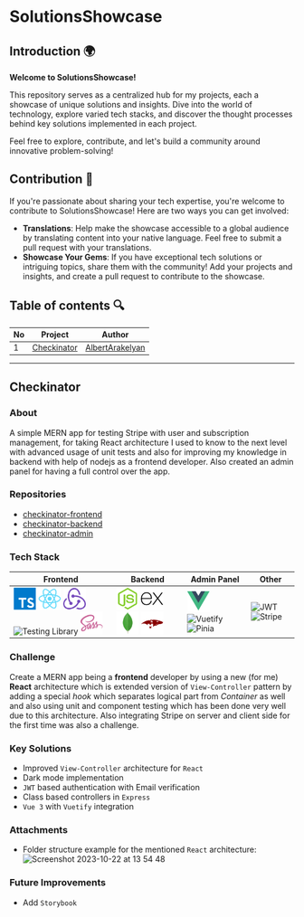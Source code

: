 # SolutionsShowcase

## Introduction 🌍 
**Welcome to SolutionsShowcase!**

This repository serves as a centralized hub for my projects, each a showcase of unique solutions and insights. Dive into the world of technology, explore varied tech stacks, and discover the thought processes behind key solutions implemented in each project.

Feel free to explore, contribute, and let's build a community around innovative problem-solving!

## Contribution 🚀
If you're passionate about sharing your tech expertise, you're welcome to contribute to SolutionsShowcase! Here are two ways you can get involved:

- **Translations**: Help make the showcase accessible to a global audience by translating content into your native language. Feel free to submit a pull request with your translations.
- **Showcase Your Gems**: If you have exceptional tech solutions or intriguing topics, share them with the community! Add your projects and insights, and create a pull request to contribute to the showcase.

## Table of contents 🔍
| No | Project | Author |
| ------- | --- | ---
| 1 | [Checkinator](#checkinator) | [AlbertArakelyan](https://github.com/AlbertArakelyan)

---

## Checkinator

### About
A simple MERN app for testing Stripe with user and subscription management, for taking React architecture I used to know to the next level with advanced usage of unit tests and also for improving my knowledge in backend with help of nodejs as a frontend developer. Also created an admin panel for having a full control over the app.

### Repositories
- [checkinator-frontend](https://github.com/AlbertArakelyan/checkinator-frontend)
- [checkinator-backend](https://github.com/AlbertArakelyan/checkinator-backend)
- [checkinator-admin](https://github.com/AlbertArakelyan/checkinator-admin)

### Tech Stack
<table>
  <thead>
    <tr>
      <th>Frontend</th>
      <th>Backend</th>
      <th>Admin Panel</th>
      <th>Other</th>
    </tr>
  </thead>
  <tbody>
    <tr>
      <td>
        <div>
          <img src="https://github.com/devicons/devicon/blob/master/icons/typescript/typescript-original.svg" width="40" height="40" title="Typescript" alt="Typescript">
          <img src="https://github.com/devicons/devicon/blob/master/icons/react/react-original.svg" width="40" height="40" title="React" alt="React">
          <img src="https://github.com/devicons/devicon/blob/master/icons/redux/redux-original.svg" width="40" height="40" title="Redux" alt="Redux">
          <img src="https://testing-library.com/img/octopus-128x128.png" width="40" height="40" title="Testing Library" alt="Testing Library">
          <img src="https://github.com/devicons/devicon/blob/master/icons/sass/sass-original.svg" width="40" height="40" title="Sass" alt="Sass">
        </div>
      </td>
      <td>
        <div>
          <img src="https://github.com/devicons/devicon/blob/master/icons/nodejs/nodejs-original.svg" width="40" height="40" title="Nodejs" alt="Nodejs">
          <img src="https://github.com/devicons/devicon/blob/master/icons/express/express-original.svg" width="40" height="40" title="Express" alt="Express">
          <img src="https://github.com/devicons/devicon/blob/master/icons/mongodb/mongodb-original.svg" width="40" height="40" title="MongoDB" alt="MongoDB">
          <img src="https://raw.githubusercontent.com/github/explore/80688e429a7d4ef2fca1e82350fe8e3517d3494d/topics/mongoose/mongoose.png" title="Mongoose" alt="Mongoose" width="40" height="40"/>
        </div>
      </td>
      <td>
        <div>
          <img src="https://github.com/devicons/devicon/blob/master/icons/vuejs/vuejs-original.svg" title="Vue" alt="Vue" width="40" height="40">
          <img src="https://iconape.com/wp-content/png_logo_vector/vuetify-logo.png" title="Vuetify" alt="Vuetify" width="40" height="40">
          <img src="https://emojis.slackmojis.com/emojis/images/1653495163/59365/pinia.png?1653495163" title="Pinia" alt="Pinia" width="40" height="40"/>
        </div>
      </td>
      <td>
        <div>
          <img src="https://jwt.io/img/pic_logo.svg" title="JWT" alt="JWT" width="40" height="40"/>
          <img src="https://cdn.icon-icons.com/icons2/2699/PNG/512/stripe_logo_icon_167962.png" title="Stripe" alt="Stripe" width="40" height="40"/>
        </div>
      </td>
    </tr>
  </tbody>
</table>

### Challenge
Create a MERN app being a **frontend** developer by using a new (for me) **React** architecture which is extended version of `View-Controller` pattern by adding a special _hook_ which separates logical part from _Container_ as well and also using unit and component testing which has been done very well due to this architecture. Also integrating Stripe on server and client side for the first time was also a challenge.

### Key Solutions
- Improved `View-Controller` architecture for `React`
- Dark mode implementation
- `JWT` based authentication with Email verification
- Class based controllers in `Express`
- `Vue 3` with `Vuetify` integration

### Attachments
- Folder structure example for the mentioned `React` architecture: <br> <img width="388" alt="Screenshot 2023-10-22 at 13 54 48" src="https://github.com/AlbertArakelyan/SolutionsShowcase/assets/61713118/2fc42d5f-4b59-48fb-aba3-905fb564a9b8">

### Future Improvements
- Add `Storybook`



